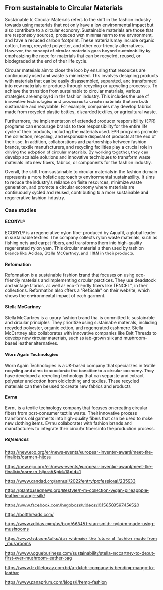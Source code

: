 ﻿## From sustainable to Circular Materials

Sustainable to Circular Materials refers to the shift in the fashion industry towards using materials that not only have a low environmental impact but also contribute to a circular economy. Sustainable materials are those that are responsibly sourced, produced with minimal harm to the environment, and have a reduced carbon footprint. These materials may include organic cotton, hemp, recycled polyester, and other eco-friendly alternatives.  However, the concept of circular materials goes beyond sustainability by emphasizing the need for materials that can be recycled, reused, or biodegraded at the end of their life cycle.

Circular materials aim to close the loop by ensuring that resources are continuously used and waste is minimized. This involves designing products with materials that can be easily disassembled, separated, and transformed into new materials or products through recycling or upcycling processes.  To achieve the transition from sustainable to circular materials, various strategies are employed in the fashion industry. This includes the use of innovative technologies and processes to create materials that are both sustainable and recyclable. For example, companies may develop fabrics made from recycled plastic bottles, discarded textiles, or agricultural waste.

Furthermore, the implementation of extended producer responsibility (EPR) programs can encourage brands to take responsibility for the entire life cycle of their products, including the materials used. EPR programs promote the collection, recycling, and responsible disposal of products at the end of their use.  In addition, collaborations and partnerships between fashion brands, textile manufacturers, and recycling facilities play a crucial role in driving the adoption of circular materials. By working together, they can develop scalable solutions and innovative techniques to transform waste materials into new fibers, fabrics, or components for the fashion industry.

Overall, the shift from sustainable to circular materials in the fashion domain represents a more holistic approach to environmental sustainability. It aims to reduce the industry's reliance on finite resources, minimize waste generation, and promote a circular economy where materials are continuously cycled and reused, contributing to a more sustainable and regenerative fashion industry.

### Case studies

#### ECONYL®

ECONYL® is a regenerative nylon fiber produced by Aquafil, a global leader in sustainable textiles. The company collects nylon waste materials, such as fishing nets and carpet fibers, and transforms them into high-quality regenerated nylon yarn. This circular material is then used by fashion brands like Adidas, Stella McCartney, and H&M in their products.

#### Reformation

Reformation is a sustainable fashion brand that focuses on using eco-friendly materials and implementing circular practices. They use deadstock and vintage fabrics, as well as eco-friendly fibers like TENCEL™, in their collections. Reformation also offers a "RefScale" on their website, which shows the environmental impact of each garment.

#### Stella McCartney

Stella McCartney is a luxury fashion brand that is committed to sustainable and circular principles. They prioritize using sustainable materials, including recycled polyester, organic cotton, and regenerated cashmere. Stella McCartney also collaborates with innovative companies like Bolt Threads to develop new circular materials, such as lab-grown silk and mushroom-based leather alternatives.

#### Worn Again Technologies

Worn Again Technologies is a UK-based company that specializes in textile recycling and aims to accelerate the transition to a circular economy. They have developed a recycling technology that can separate and extract polyester and cotton from old clothing and textiles. These recycled materials can then be used to create new fabrics and products.

#### Evrnu

Evrnu is a textile technology company that focuses on creating circular fibers from post-consumer textile waste. Their innovative process transforms old garments into high-quality fibers that can be used to make new clothing items. Evrnu collaborates with fashion brands and manufacturers to integrate their circular fibers into the production process.

##### References

https://new.epo.org/en/news-events/european-inventor-award/meet-the-finalists/carmen-hijosa

https://new.epo.org/en/news-events/european-inventor-award/meet-the-finalists/carmen-hijosa#&gid=1&pid=1

https://www.dandad.org/annual/2022/entry/professional/235933

https://plantbasednews.org/lifestyle/h-m-collection-vegan-pineappple-leather-orange-silk/

https://www.facebook.com/hugoboss/videos/10156503597456520

https://boltthreads.com/

https://www.adidas.com/us/blog/663481-stan-smith-mylotm-made-using-mushrooms

https://www.ted.com/talks/dan_widmaier_the_future_of_fashion_made_from_mushrooms

https://www.voguebusiness.com/sustainability/stella-mccartney-to-debut-first-ever-mushroom-leather-bag

https://www.textiletoday.com.bd/a-dutch-company-is-bending-mango-to-leather

https://www.panaprium.com/blogs/i/hemp-fashion
